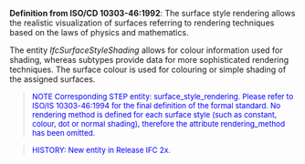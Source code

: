 ﻿**Definition from ISO/CD 10303-46:1992**: The surface style rendering allows the realistic visualization of surfaces referring to rendering techniques based on the laws of physics and mathematics.

The entity _IfcSurfaceStyleShading_ allows for colour information used for shading, whereas subtypes provide data for more sophisticated rendering techniques. The surface colour is used for colouring or simple shading of the assigned surfaces.

> <font size="-1" color="#0000FF">NOTE Corresponding STEP entity:
		  surface_style_rendering. Please refer to ISO/IS 10303-46:1994 for the final
		  definition of the formal standard. No rendering method is defined for each
		  surface style (such as constant, colour, dot or normal shading), therefore the
		  attribute rendering_method has been omitted.</font>
> 


> <font color="#0000FF" size="-1">HISTORY: New entity in Release
		IFC 2x.</font>